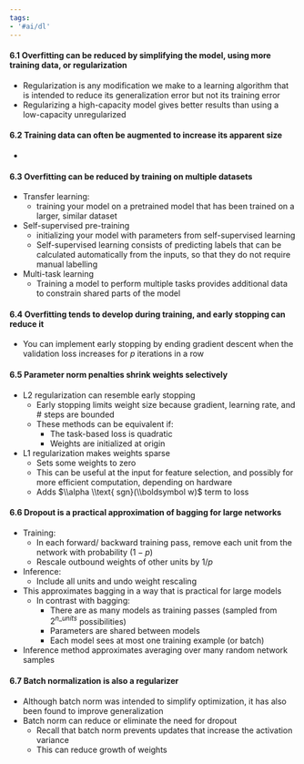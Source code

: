 ```yaml
---
tags:
- '#ai/dl'
---
```


#### 6.1 Overfitting can be reduced by simplifying the model, using more training data, or regularization

- Regularization is any modification we make to a learning algorithm that is intended to reduce its generalization error but not its training error
- Regularizing a high-capacity model gives better results than using a low-capacity unregularized

#### 6.2 Training data can often be augmented to increase its apparent size

-

#### 6.3 Overfitting can be reduced by training on multiple datasets

- Transfer learning:
  - training your model on a pretrained model that has been trained on a larger, similar dataset
- Self-supervised pre-training
  - initializing your model with parameters from self-supervised learning
  - Self-supervised learning consists of predicting labels that can be calculated automatically from the inputs, so that they do not require manual labelling
- Multi-task learning
  - Training a model to perform multiple tasks provides additional data to constrain shared parts of the model

#### 6.4 Overfitting tends to develop during training, and early stopping can reduce it

- You can implement early stopping by ending gradient descent when the validation loss increases for $p$ iterations in a row

#### 6.5 Parameter norm penalties shrink weights selectively

- L2 regularization can resemble early stopping
  - Early stopping limits weight size because gradient, learning rate, and # steps are bounded
  - These methods can be equivalent if:
    - The task-based loss is quadratic
    - Weights are initialized at origin
- L1 regularization makes weights sparse
  - Sets some weights to zero
  - This can be useful at the input for feature selection, and possibly for more efficient computation, depending on hardware
  - Adds $\\alpha \\text{ sgn}(\\boldsymbol w)$ term to loss

#### 6.6 Dropout is a practical approximation of bagging for large networks

- Training:
  - In each forward/ backward training pass, remove each unit from the network with probability $(1-p)$
  - Rescale outbound weights of other units by $1/p$
- Inference:
  - Include all units and undo weight rescaling
- This approximates bagging in a way that is practical for large models
  - In contrast with bagging:
    - There are as many models as training passes (sampled from $2^{n\_{units}}$ possibilities)
    - Parameters are shared between models
    - Each model sees at most one training example (or batch)
- Inference method approximates averaging over many random network samples

#### 6.7 Batch normalization is also a regularizer

- Although batch norm was intended to simplify optimization, it has also been found to improve generalization
- Batch norm can reduce or eliminate the need for dropout
  - Recall that batch norm prevents updates that increase the activation variance
  - This can reduce growth of weights